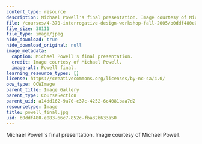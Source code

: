 ```yaml
---
content_type: resource
description: Michael Powell's final presentation. Image courtesy of Michael Powell.
file: /courses/4-370-interrogative-design-workshop-fall-2005/b0ddf480e08366c7852cfba32b633a50_powell_final.jpg
file_size: 38111
file_type: image/jpeg
hide_download: true
hide_download_original: null
image_metadata:
  caption: Michael Powell's final presentation.
  credit: Image courtesy of Michael Powell.
  image-alt: Powell final.
learning_resource_types: []
license: https://creativecommons.org/licenses/by-nc-sa/4.0/
ocw_type: OCWImage
parent_title: Image Gallery
parent_type: CourseSection
parent_uid: a14dd162-9a70-c37c-4252-6c4081baa7d2
resourcetype: Image
title: powell_final.jpg
uid: b0ddf480-e083-66c7-852c-fba32b633a50
---
```

Michael Powell's final presentation. Image courtesy of Michael Powell.